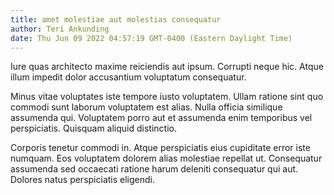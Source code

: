 ```yaml
---
title: amet molestiae aut molestias consequatur
author: Teri Ankunding
date: Thu Jun 09 2022 04:57:19 GMT-0400 (Eastern Daylight Time)
---
```

Iure quas architecto maxime reiciendis aut ipsum. Corrupti neque hic. Atque illum impedit dolor accusantium voluptatum consequatur.

 Minus vitae voluptates iste tempore iusto voluptatem. Ullam ratione sint quo commodi sunt laborum voluptatem est alias. Nulla officia similique assumenda qui. Voluptatem porro aut et assumenda enim temporibus vel perspiciatis. Quisquam aliquid distinctio.

 Corporis tenetur commodi in. Atque perspiciatis eius cupiditate error iste numquam. Eos voluptatem dolorem alias molestiae repellat ut. Consequatur assumenda sed occaecati ratione harum deleniti consequatur qui aut. Dolores natus perspiciatis eligendi.